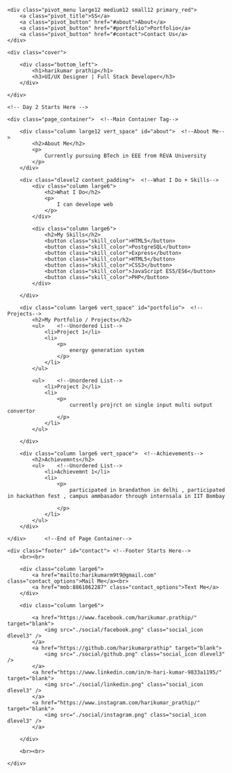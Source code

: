 <!DOCTYPE html>
<html lang="en">
<head>
    <meta charset="UTF-8">
    <meta name="viewport" content="width=device-width, initial-scale=1.0">
    <title>harikumar prathip</title>
    <link href="https://fluentdesignforweb.github.io/fluent.css" rel="stylesheet" type="text/css" />
    <link href="./style.css" rel="stylesheet" type="text/css" />
</head>
<body>
    
    <div class="pivot_menu large12 medium12 small12 primary_red">  
        <a class="pivot_title">SS</a>  
        <a class="pivot_button" href="#about">About</a>  
        <a class="pivot_button" href="#portfolio">Portfolio</a>
        <a class="pivot_button" href="#contact">Contact Us</a>
    </div>

    <div class="cover">

        <div class="bottom_left">
            <h1>harikumar prathip</h1>
            <h3>UI/UX Designer | Full Stack Developer</h3>
        </div>

    </div>

    <!-- Day 2 Starts Here -->

    <div class="page_container">  <!--Main Container Tag-->

        <div class="column large12 vert_space" id="about">  <!--About Me-->
            <h2>About Me</h2>
            <p>
                Currently pursuing BTech in EEE from REVA University 
            </p>
        </div>

        <div class="dlevel2 content_padding">  <!--What I Do + Skills-->
            <div class="column large6">
                <h2>What I Do</h2>
                <p>
                    I can develope web
                </p>
            </div>

            <div class="column large6">
                <h2>My Skills</h2>
                <button class="skill_color">HTML5</button>
                <button class="skill_color">PostgreSQL</button>
                <button class="skill_color">Express</button>
                <button class="skill_color">HTML5</button>
                <button class="skill_color">CSS3</button>
                <button class="skill_color">JavaScript ES5/ES6</button>
                <button class="skill_color">PHP</button>
            </div>

        </div>

        <div class="column large6 vert_space" id="portfolio">  <!--Projects-->
            <h2>My Portfolio / Projects</h2>
            <ul>    <!--Unordered List-->
                <li>Project 1</li>
                <li>
                    <p>
                        energy generation system
                    </p>
                </li>
            </ul>

            <ul>    <!--Unordered List-->
                <li>Project 2</li>
                <li>
                    <p>
                        currently projrct on single input multi output convertor
                    </p>
                </li>
            </ul>

        </div>

        <div class="column large6 vert_space">  <!--Achievements-->
            <h2>Achievemnts</h2>
            <ul>    <!--Unordered List-->
                <li>Achievemnt 1</li>
                <li>
                    <p>
                        participated in brandathon in delhi , participated in hackathon fest , campus ammbasador through internsala in IIT Bombay

                    </p>
                </li>
            </ul>
        </div>

    </div>      <!--End of Page Container-->

    <div class="footer" id="contact"> <!--Footer Starts Here-->
        <br><br>
        
        <div class="column large6">
            <a href="mailto:harikumarm9t9@gmail.com" class="contact_options">Mail Me</a><br>
            <a href="mob:8861062287" class="contact_options">Text Me</a>
        </div>

        <div class="column large6">

            <a href="https://www.facebook.com/harikumar.prathip/" target="blank">
                <img src="./social/facebook.png" class="social_icon dlevel3" />
            </a>
            <a href="https://github.com/harikumarprathip" target="blank">
                <img src="./social/github.png" class="social_icon dlevel3" />
            </a>
            <a href="https://www.linkedin.com/in/m-hari-kumar-9833a1195/" target="blank">
                <img src="./social/linkedin.png" class="social_icon dlevel3" />
            </a>
            <a href="https://www.instagram.com/harikumar_prathip/" target="blank">
                <img src="./social/instagram.png" class="social_icon dlevel3" />
            </a>

        </div>
        
        <br><br>

    </div>

</body>
</html>

